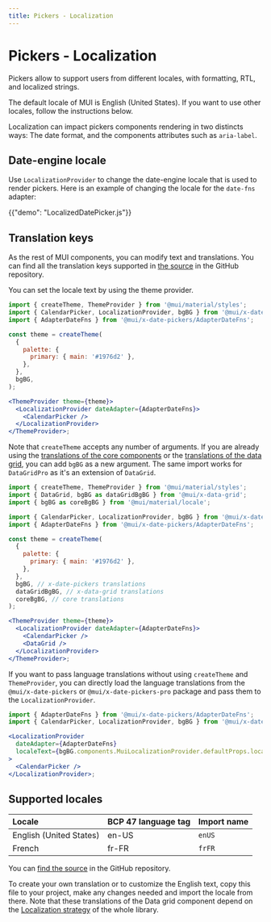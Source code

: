 ```yaml
---
title: Pickers - Localization
---
```


# Pickers - Localization

<p class="description">Pickers allow to support users from different locales, with formatting, RTL, and localized strings.</p>

The default locale of MUI is English (United States). If you want to use other locales, follow the instructions below.

Localization can impact pickers components rendering in two distincts ways: The date format, and the components attributes such as `aria-label`.

## Date-engine locale

Use `LocalizationProvider` to change the date-engine locale that is used to render pickers. Here is an example of changing the locale for the `date-fns` adapter:

{{"demo": "LocalizedDatePicker.js"}}

## Translation keys

As the rest of MUI components, you can modify text and translations.
You can find all the translation keys supported in [the source](https://github.com/mui/mui-x/blob/HEAD/packages/grid/x-date-pickers/src/locales/utils/pickersLocaleTextApi.ts)
in the GitHub repository.

You can set the locale text by using the theme provider.

```jsx
import { createTheme, ThemeProvider } from '@mui/material/styles';
import { CalendarPicker, LocalizationProvider, bgBG } from '@mui/x-date-pickers';
import { AdapterDateFns } from '@mui/x-date-pickers/AdapterDateFns';

const theme = createTheme(
  {
    palette: {
      primary: { main: '#1976d2' },
    },
  },
  bgBG,
);

<ThemeProvider theme={theme}>
  <LocalizationProvider dateAdapter={AdapterDateFns}>
    <CalendarPicker />
  </LocalizationProvider>
</ThemeProvider>;
```

Note that `createTheme` accepts any number of arguments.
If you are already using the [translations of the core components](/material-ui/guides/localization/#locale-text) or the [translations of the data grid](/x/react-data-grid/localization/#locale-text), you can add `bgBG` as a new argument.
The same import works for `DataGridPro` as it's an extension of `DataGrid`.

```jsx
import { createTheme, ThemeProvider } from '@mui/material/styles';
import { DataGrid, bgBG as dataGridBgBG } from '@mui/x-data-grid';
import { bgBG as coreBgBG } from '@mui/material/locale';

import { CalendarPicker, LocalizationProvider, bgBG } from '@mui/x-date-pickers';
import { AdapterDateFns } from '@mui/x-date-pickers/AdapterDateFns';

const theme = createTheme(
  {
    palette: {
      primary: { main: '#1976d2' },
    },
  },
  bgBG, // x-date-pickers translations
  dataGridBgBG, // x-data-grid translations
  coreBgBG, // core translations
);

<ThemeProvider theme={theme}>
  <LocalizationProvider dateAdapter={AdapterDateFns}>
    <CalendarPicker />
    <DataGrid />
  </LocalizationProvider>
</ThemeProvider>;
```

If you want to pass language translations without using `createTheme` and `ThemeProvider`, you can directly load the language translations from the `@mui/x-date-pickers` or `@mui/x-date-pickers-pro` package and pass them to the `LocalizationProvider`.

```jsx
import { AdapterDateFns } from '@mui/x-date-pickers/AdapterDateFns';
import { CalendarPicker, LocalizationProvider, bgBG } from '@mui/x-date-pickers';

<LocalizationProvider
  dateAdapter={AdapterDateFns}
  localeText={bgBG.components.MuiLocalizationProvider.defaultProps.localeText}
>
  <CalendarPicker />
</LocalizationProvider>;
```

## Supported locales

| Locale                  | BCP 47 language tag | Import name |
| :---------------------- | :------------------ | :---------- |
| English (United States) | en-US               | `enUS`      |
| French                  | fr-FR               | `frFR`      |

You can [find the source](https://github.com/mui/mui-x/tree/HEAD/packages/grid/x-date-pickers/src/locales) in the GitHub repository.

To create your own translation or to customize the English text, copy this file to your project, make any changes needed and import the locale from there.
Note that these translations of the Data grid component depend on the [Localization strategy](/material-ui/guides/localization/) of the whole library.

